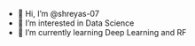 - 👋 Hi, I’m @shreyas-07
- 👀 I’m interested in Data Science
- 🌱 I’m currently learning Deep Learning and RF



<!---
shreyas-07/shreyas-07 is a ✨ special ✨ repository because its `README.md` (this file) appears on your GitHub profile.
You can click the Preview link to take a look at your changes.
--->
